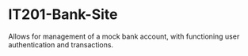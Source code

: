 # IT201-Bank-Site
Allows for management of a mock bank account, with functioning user authentication and transactions.
